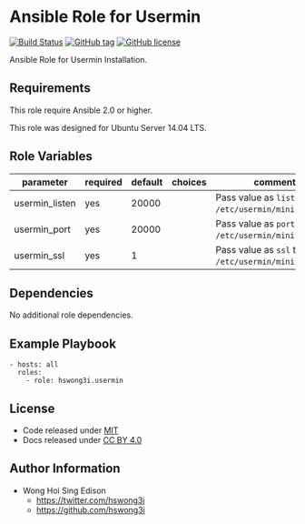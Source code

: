 Ansible Role for Usermin
========================

[![Build Status](https://travis-ci.org/pantarei/ansible-role-usermin.svg?branch=master)](https://travis-ci.org/pantarei/ansible-role-usermin)
[![GitHub tag](https://img.shields.io/github/tag/pantarei/ansible-role-usermin.svg)](https://github.com/pantarei/ansible-role-usermin)
[![GitHub license](https://img.shields.io/github/license/pantarei/ansible-role-usermin.svg)](https://github.com/pantarei/ansible-role-usermin/blob/master/LICENSE)

Ansible Role for Usermin Installation.

Requirements
------------

This role require Ansible 2.0 or higher.

This role was designed for Ubuntu Server 14.04 LTS.

Role Variables
--------------

<table>
<colgroup>
<col width="20%" />
<col width="20%" />
<col width="20%" />
<col width="20%" />
<col width="20%" />
</colgroup>
<thead>
<tr class="header">
<th>parameter</th>
<th>required</th>
<th>default</th>
<th>choices</th>
<th>comments</th>
</tr>
</thead>
<tbody>
<tr class="odd">
<td>usermin_listen</td>
<td>yes</td>
<td>20000</td>
<td></td>
<td>Pass value as <code>listen</code> to <code>/etc/usermin/miniserv.conf</code>.</td>
</tr>
<tr class="even">
<td>usermin_port</td>
<td>yes</td>
<td>20000</td>
<td></td>
<td>Pass value as <code>port</code> to <code>/etc/usermin/miniserv.conf</code>.</td>
</tr>
<tr class="odd">
<td>usermin_ssl</td>
<td>yes</td>
<td>1</td>
<td></td>
<td>Pass value as <code>ssl</code> to <code>/etc/usermin/miniserv.conf</code>.</td>
</tr>
</tbody>
</table>

Dependencies
------------

No additional role dependencies.

Example Playbook
----------------

    - hosts: all
      roles:
        - role: hswong3i.usermin

License
-------

-   Code released under [MIT](https://github.com/pantarei/ansible-role-usermin/blob/master/LICENSE)
-   Docs released under [CC BY 4.0](http://creativecommons.org/licenses/by/4.0/)

Author Information
------------------

-   Wong Hoi Sing Edison
    -   <a href="https://twitter.com/hswong3i" class="uri" class="uri">https://twitter.com/hswong3i</a>
    -   <a href="https://github.com/hswong3i" class="uri" class="uri">https://github.com/hswong3i</a>

